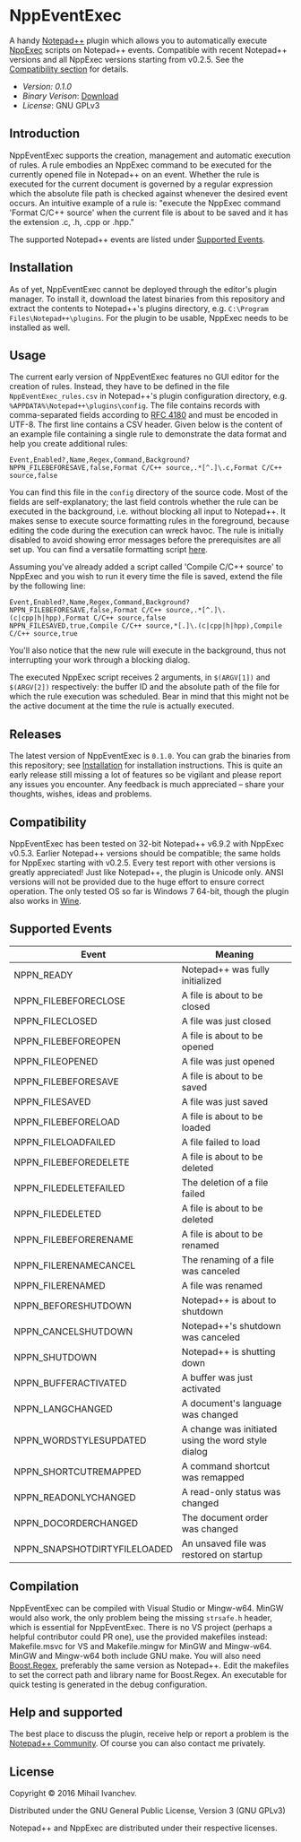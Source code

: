 # NppEventExec

A handy [Notepad++](https://github.com/notepad-plus-plus/notepad-plus-plus) plugin which allows you to automatically execute [NppExec](https://sourceforge.net/projects/npp-plugins/files/NppExec) scripts on Notepad++ events. Compatible with recent Notepad++ versions and all NppExec versions starting from v0.2.5. See the [Compatibility section](#compatibility) for details.

* _Version: 0.1.0_
* _Binary Verison_: [Download](#installation)
* _License_: GNU GPLv3

## Introduction

NppEventExec supports the creation, management and automatic execution of rules. A rule embodies an NppExec command to be executed for the currently opened file in Notepad++ on an event. Whether the rule is executed for the current document is governed by a regular expression which the absolute file path is checked against whenever the desired event occurs. An intuitive example of a rule is: "execute the NppExec command 'Format C/C++ source' when the current file is about to be saved and it has the extension .c, .h, .cpp or .hpp."

The supported Notepad++ events are listed under [Supported Events](#supported-events).

## Installation

As of yet, NppEventExec cannot be deployed through the editor's plugin manager. To install it, download the latest binaries from this repository and extract the contents to Notepad++'s plugins directory, e.g. `C:\Program Files\Notepad++\plugins`. For the plugin to be usable, NppExec needs to be installed as well.

## Usage

The current early version of NppEventExec features no GUI editor for the creation of rules. Instead, they have to be defined in the file `NppEventExec_rules.csv` in Notepad++'s plugin configuration directory, e.g. `%APPDATA%\Notepad++\plugins\config`. The file contains records with comma-separated fields according to [RFC 4180](https://tools.ietf.org/html/rfc4180) and must be encoded in UTF-8. The first line contains a CSV header. Given below is the content of an example file containing a single rule to demonstrate the data format and help you create additional rules:

```
Event,Enabled?,Name,Regex,Command,Background?
NPPN_FILEBEFORESAVE,false,Format C/C++ source,.*[^.]\.c,Format C/C++ source,false
```

You can find this file in the `config` directory of the source code. Most of the fields are self-explanatory; the last field controls whether the rule can be executed in the background, i.e. without blocking all input to Notepad++. It makes sense to execute source formatting rules in the foreground, because editing the code during the execution can wreck havoc. The rule is initially disabled to avoid showing error messages before the prerequisites are all set up. You can find a versatile formatting script [here](https://github.com/MIvanchev/snippets/blob/master/NppExec/Format%20source.script).

Assuming you've already added a script called 'Compile C/C++ source' to NppExec and you wish to run it every time the file is saved, extend the file by the following line:

```
Event,Enabled?,Name,Regex,Command,Background?
NPPN_FILEBEFORESAVE,false,Format C/C++ source,.*[^.]\.(c|cpp|h|hpp),Format C/C++ source,false
NPPN_FILESAVED,true,Compile C/C++ source,*[.]\.(c|cpp|h|hpp),Compile C/C++ source,true
```

You'll also notice that the new rule will execute in the background, thus not interrupting your work through a blocking dialog.

The executed NppExec script receives 2 arguments, in `$(ARGV[1])` and `$(ARGV[2])` respectively: the buffer ID and the absolute path of the file for which the rule execution was scheduled. Bear in mind that this might not be the active document at the time the rule is actually executed.

## Releases

The latest version of NppEventExec is `0.1.0`. You can grab the binaries from this repository; see [Installation](#installation) for installation instructions. This is quite an early release still missing a lot of features so be vigilant and please report any issues you encounter. Any feedback is much appreciated &ndash; share your thoughts, wishes, ideas and problems.

## Compatibility

NppEventExec has been tested on 32-bit Notepad++ v6.9.2 with NppExec v0.5.3. Earlier Notepad++ versions should be compatible; the same holds for NppExec starting with v0.2.5. Every test report with other versions is greatly appreciated! Just like Notepad++, the plugin is Unicode only. ANSI versions will not be provided due to the huge effort to ensure correct operation. The only tested OS so far is Windows 7 64-bit, though the plugin also works in [Wine](https://www.winehq.org/).

## Supported Events
Event | Meaning
------|--------
NPPN_READY | Notepad++ was fully initialized
NPPN_FILEBEFORECLOSE | A file is about to be closed
NPPN_FILECLOSED | A file was just closed
NPPN_FILEBEFOREOPEN | A file is about to be opened
NPPN_FILEOPENED | A file was just opened
NPPN_FILEBEFORESAVE | A file is about to be saved
NPPN_FILESAVED | A file was just saved
NPPN_FILEBEFORELOAD | A file is about to be loaded
NPPN_FILELOADFAILED | A file failed to load
NPPN_FILEBEFOREDELETE | A file is about to be deleted
NPPN_FILEDELETEFAILED | The deletion of a file failed
NPPN_FILEDELETED | A file is about to be deleted
NPPN_FILEBEFORERENAME | A file is about to be renamed
NPPN_FILERENAMECANCEL | The renaming of a file was canceled
NPPN_FILERENAMED | A file was renamed
NPPN_BEFORESHUTDOWN | Notepad++ is about to shutdown
NPPN_CANCELSHUTDOWN | Notepad++'s shutdown was canceled
NPPN_SHUTDOWN | Notepad++ is shutting down
NPPN_BUFFERACTIVATED | A buffer was just activated
NPPN_LANGCHANGED | A document's language was changed
NPPN_WORDSTYLESUPDATED | A change was initiated using the word style dialog
NPPN_SHORTCUTREMAPPED | A command shortcut was remapped
NPPN_READONLYCHANGED | A read-only status was changed
NPPN_DOCORDERCHANGED | The document order was changed
NPPN_SNAPSHOTDIRTYFILELOADED | An unsaved file was restored on startup

## Compilation

NppEventExec can be compiled with Visual Studio or Mingw-w64. MinGW would also work, the only problem being the missing `strsafe.h` header, which is essential for NppEventExec. There is no VS project (perhaps a helpful contributor could PR one), use the provided makefiles instead: Makefile.msvc for VS and Makefile.mingw for MinGW and Mingw-w64. MinGW and Mingw-w64 both include GNU make. You will also need [Boost.Regex](http://www.boost.org/doc/libs/1_61_0/libs/regex/doc/html/index.html), preferably the same version as Notepad++. Edit the makefiles to set the correct path and library name for Boost.Regex. An executable for quick testing is generated in the debug configuration.

## Help and supported

The best place to discuss the plugin, receive help or report a problem is the [Notepad++ Community](https://notepad-plus-plus.org/community/). Of course you can also contact me privately.

## License

Copyright © 2016 Mihail Ivanchev.

Distributed under the GNU General Public License, Version 3 (GNU GPLv3)

Notepad++ and NppExec are distributed under their respective licenses.
